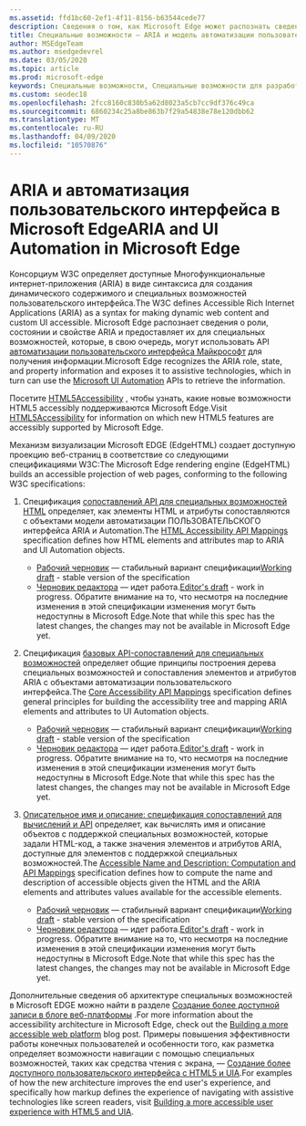 ```yaml
---
ms.assetid: ffd1bc60-2ef1-4f11-8156-b63544cede77
description: Сведения о том, как Microsoft Edge может распознать сведения о ARIA, а затем предоставлять их для специальных возможностей, которые затем могут использовать API автоматизации пользовательского интерфейса Майкрософт.
title: Специальные возможности — ARIA и модель автоматизации пользовательского интерфейса
author: MSEdgeTeam
ms.author: msedgedevrel
ms.date: 03/05/2020
ms.topic: article
ms.prod: microsoft-edge
keywords: Специальные возможности, Специальные возможности для разработчиков, доступные веб-сайты, EDGE, веб-разработка, ARIA, разработчик, модель автоматизации пользовательского интерфейса
ms.custom: seodec18
ms.openlocfilehash: 2fcc8160c830b5a62d8023a5cb7cc9df376c49ca
ms.sourcegitcommit: 6860234c25a8be863b7f29a54838e78e120dbb62
ms.translationtype: MT
ms.contentlocale: ru-RU
ms.lasthandoff: 04/09/2020
ms.locfileid: "10570876"
---
```

# <span data-ttu-id="2a224-104">ARIA и автоматизация пользовательского интерфейса в Microsoft Edge</span><span class="sxs-lookup"><span data-stu-id="2a224-104">ARIA and UI Automation in Microsoft Edge</span></span>

<span data-ttu-id="2a224-105">Консорциум W3C определяет доступные Многофункциональные интернет-приложения (ARIA) в виде синтаксиса для создания динамического содержимого и специальных возможностей пользовательского интерфейса.</span><span class="sxs-lookup"><span data-stu-id="2a224-105">The W3C defines Accessible Rich Internet Applications (ARIA) as a syntax for making dynamic web content and custom UI accessible.</span></span> <span data-ttu-id="2a224-106">Microsoft Edge распознает сведения о роли, состоянии и свойстве ARIA и предоставляет их для специальных возможностей, которые, в свою очередь, могут использовать API [автоматизации пользовательского интерфейса Майкрософт](https://blogs.msdn.microsoft.com/winuiautomation/) для получения информации.</span><span class="sxs-lookup"><span data-stu-id="2a224-106">Microsoft Edge recognizes the ARIA role, state, and property information and exposes it to assistive technologies, which in turn can use the [Microsoft UI Automation](https://blogs.msdn.microsoft.com/winuiautomation/) APIs to retrieve the information.</span></span>

<span data-ttu-id="2a224-107">Посетите [HTML5Accessibility](https://html5accessibility.com) , чтобы узнать, какие новые возможности HTML5 accessibly поддерживаются Microsoft Edge.</span><span class="sxs-lookup"><span data-stu-id="2a224-107">Visit [HTML5Accessibility](https://html5accessibility.com) for information on which new HTML5 features are accessibly supported by Microsoft Edge.</span></span>

<span data-ttu-id="2a224-108">Механизм визуализации Microsoft EDGE (EdgeHTML) создает доступную проекцию веб-страниц в соответствие со следующими спецификациями W3C:</span><span class="sxs-lookup"><span data-stu-id="2a224-108">The Microsoft Edge rendering engine (EdgeHTML) builds an accessible projection of web pages, conforming to the following W3C specifications:</span></span>

1. <span data-ttu-id="2a224-109">Спецификация [сопоставлений API для специальных возможностей HTML](https://w3.org/TR/html-aam-1.0/) определяет, как элементы HTML и атрибуты сопоставляются с объектами модели автоматизации ПОЛЬЗОВАТЕЛЬСКОГО интерфейса ARIA и Automation.</span><span class="sxs-lookup"><span data-stu-id="2a224-109">The [HTML Accessibility API Mappings](https://w3.org/TR/html-aam-1.0/) specification defines how HTML elements and attributes map to ARIA and UI Automation objects.</span></span>
   * <span data-ttu-id="2a224-110">[Рабочий черновик](https://w3.org/TR/html-aam-1.0/) — стабильный вариант спецификации</span><span class="sxs-lookup"><span data-stu-id="2a224-110">[Working draft](https://w3.org/TR/html-aam-1.0/) - stable version of the specification</span></span>
   * <span data-ttu-id="2a224-111">[Черновик редактора](https://w3c.github.io/html-aam/) — идет работа.</span><span class="sxs-lookup"><span data-stu-id="2a224-111">[Editor's draft](https://w3c.github.io/html-aam/) - work in progress.</span></span> <span data-ttu-id="2a224-112">Обратите внимание на то, что несмотря на последние изменения в этой спецификации изменения могут быть недоступны в Microsoft Edge.</span><span class="sxs-lookup"><span data-stu-id="2a224-112">Note that while this spec has the latest changes, the changes may not be available in Microsoft Edge yet.</span></span>


2. <span data-ttu-id="2a224-113">Спецификация [базовых API-сопоставлений для специальных возможностей](https://w3.org/TR/core-aam-1.1/) определяет общие принципы построения дерева специальных возможностей и сопоставления элементов и атрибутов ARIA с объектами автоматизации пользовательского интерфейса.</span><span class="sxs-lookup"><span data-stu-id="2a224-113">The [Core Accessibility API Mappings](https://w3.org/TR/core-aam-1.1/) specification defines general principles for building the accessibility tree and mapping ARIA elements and attributes to UI Automation objects.</span></span>
   * <span data-ttu-id="2a224-114">[Рабочий черновик](https://w3.org/TR/core-aam-1.1/) — стабильный вариант спецификации</span><span class="sxs-lookup"><span data-stu-id="2a224-114">[Working draft](https://w3.org/TR/core-aam-1.1/) - stable version of the specification</span></span>
   * <span data-ttu-id="2a224-115">[Черновик редактора](https://w3c.github.io/core-aam/) — идет работа.</span><span class="sxs-lookup"><span data-stu-id="2a224-115">[Editor's draft](https://w3c.github.io/core-aam/) - work in progress.</span></span> <span data-ttu-id="2a224-116">Обратите внимание на то, что несмотря на последние изменения в этой спецификации изменения могут быть недоступны в Microsoft Edge.</span><span class="sxs-lookup"><span data-stu-id="2a224-116">Note that while this spec has the latest changes, the changes may not be available in Microsoft Edge yet.</span></span>  

3. <span data-ttu-id="2a224-117">[Описательное имя и описание: спецификация сопоставлений для вычислений и API](https://w3.org/TR/accname-aam-1.1/) определяет, как вычислять имя и описание объектов с поддержкой специальных возможностей, которые задали HTML-код, а также значения элементов и атрибутов ARIA, доступные для элементов с поддержкой специальных возможностей.</span><span class="sxs-lookup"><span data-stu-id="2a224-117">The [Accessible Name and Description: Computation and API Mappings](https://w3.org/TR/accname-aam-1.1/) specification defines how to compute the name and description of accessible objects given the HTML and the ARIA elements and attributes values available for the accessible elements.</span></span>
   * <span data-ttu-id="2a224-118">[Рабочий черновик](https://w3.org/TR/accname-aam-1.1/) — стабильный вариант спецификации</span><span class="sxs-lookup"><span data-stu-id="2a224-118">[Working draft](https://w3.org/TR/accname-aam-1.1/) - stable version of the specification</span></span>  
   * <span data-ttu-id="2a224-119">[Черновик редактора](https://w3c.github.io/accname/) — идет работа.</span><span class="sxs-lookup"><span data-stu-id="2a224-119">[Editor's draft](https://w3c.github.io/accname/) - work in progress.</span></span> <span data-ttu-id="2a224-120">Обратите внимание на то, что несмотря на последние изменения в этой спецификации изменения могут быть недоступны в Microsoft Edge.</span><span class="sxs-lookup"><span data-stu-id="2a224-120">Note that while this spec has the latest changes, the changes may not be available in Microsoft Edge yet.</span></span>   

<span data-ttu-id="2a224-121">Дополнительные сведения об архитектуре специальных возможностей в Microsoft EDGE можно найти в разделе [Создание более доступной записи в блоге веб-платформы](https://blogs.windows.com/msedgedev/2016/04/20/building-a-more-accessible-web-platform/) .</span><span class="sxs-lookup"><span data-stu-id="2a224-121">For more information about the accessibility architecture in Microsoft Edge, check out the [Building a more accessible web platform](https://blogs.windows.com/msedgedev/2016/04/20/building-a-more-accessible-web-platform/) blog post.</span></span>  <span data-ttu-id="2a224-122">Примеры повышения эффективности работы конечных пользователей и особенности того, как разметка определяет возможности навигации с помощью специальных возможностей, таких как средства чтения с экрана, — [Создание более доступного пользовательского интерфейса с HTML5 и UIA](https://blogs.windows.com/msedgedev/2016/05/12/accessible-ux-with-html5-and-uia/).</span><span class="sxs-lookup"><span data-stu-id="2a224-122">For examples of how the new architecture improves the end user's experience, and specifically how markup defines the experience of navigating with assistive technologies like screen readers, visit [Building a more accessible user experience with HTML5 and UIA](https://blogs.windows.com/msedgedev/2016/05/12/accessible-ux-with-html5-and-uia/).</span></span>
